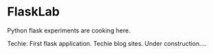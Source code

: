 # FlaskLab
Python flask experiments are cooking here. 

Techie: First flask application. Techie blog sites. Under construction....
